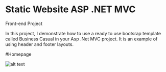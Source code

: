 # Static Website ASP .NET MVC
 Front-end Project

In this project, I demonstrate how to use a ready to use bootsrap template called Business Casual in your Asp .Net MVC project. It is an example of using header and footer layouts. 

#Homepage

![alt text](https://github.com/caginozkaya/Static-Website-ASP-.Net-MVC/Homepage.jpg)
